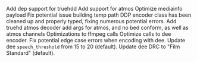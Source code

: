 Add dep support for truehdd
Add support for atmos
Optimize mediainfo payload
Fix potential issue building temp path
DDP encoder class has been cleaned up and properly typed, fixing numerous potential errors.
Add truehd atmos decoder
add args for atmos, and no bed conform, as well as atmos channels
Optimizations to ffmpeg calls
Optimize calls to dee encoder.
Fix potential edge case errors when encoding with dee.
Update dee `speech_threshold` from 15 to 20 (default).
Update dee DRC to "Film Standard" (default).